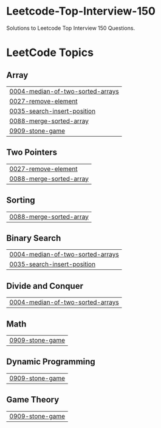 # Leetcode-Top-Interview-150
Solutions to Leetcode Top Interview 150 Questions.

<!---LeetCode Topics Start-->
# LeetCode Topics
## Array
|  |
| ------- |
| [0004-median-of-two-sorted-arrays](https://github.com/YashvardhanBhawnani/Leetcode-Top-Interview-150/tree/master/0004-median-of-two-sorted-arrays) |
| [0027-remove-element](https://github.com/YashvardhanBhawnani/Leetcode-Top-Interview-150/tree/master/0027-remove-element) |
| [0035-search-insert-position](https://github.com/YashvardhanBhawnani/Leetcode-Top-Interview-150/tree/master/0035-search-insert-position) |
| [0088-merge-sorted-array](https://github.com/YashvardhanBhawnani/Leetcode-Top-Interview-150/tree/master/0088-merge-sorted-array) |
| [0909-stone-game](https://github.com/YashvardhanBhawnani/Leetcode-Top-Interview-150/tree/master/0909-stone-game) |
## Two Pointers
|  |
| ------- |
| [0027-remove-element](https://github.com/YashvardhanBhawnani/Leetcode-Top-Interview-150/tree/master/0027-remove-element) |
| [0088-merge-sorted-array](https://github.com/YashvardhanBhawnani/Leetcode-Top-Interview-150/tree/master/0088-merge-sorted-array) |
## Sorting
|  |
| ------- |
| [0088-merge-sorted-array](https://github.com/YashvardhanBhawnani/Leetcode-Top-Interview-150/tree/master/0088-merge-sorted-array) |
## Binary Search
|  |
| ------- |
| [0004-median-of-two-sorted-arrays](https://github.com/YashvardhanBhawnani/Leetcode-Top-Interview-150/tree/master/0004-median-of-two-sorted-arrays) |
| [0035-search-insert-position](https://github.com/YashvardhanBhawnani/Leetcode-Top-Interview-150/tree/master/0035-search-insert-position) |
## Divide and Conquer
|  |
| ------- |
| [0004-median-of-two-sorted-arrays](https://github.com/YashvardhanBhawnani/Leetcode-Top-Interview-150/tree/master/0004-median-of-two-sorted-arrays) |
## Math
|  |
| ------- |
| [0909-stone-game](https://github.com/YashvardhanBhawnani/Leetcode-Top-Interview-150/tree/master/0909-stone-game) |
## Dynamic Programming
|  |
| ------- |
| [0909-stone-game](https://github.com/YashvardhanBhawnani/Leetcode-Top-Interview-150/tree/master/0909-stone-game) |
## Game Theory
|  |
| ------- |
| [0909-stone-game](https://github.com/YashvardhanBhawnani/Leetcode-Top-Interview-150/tree/master/0909-stone-game) |
<!---LeetCode Topics End-->